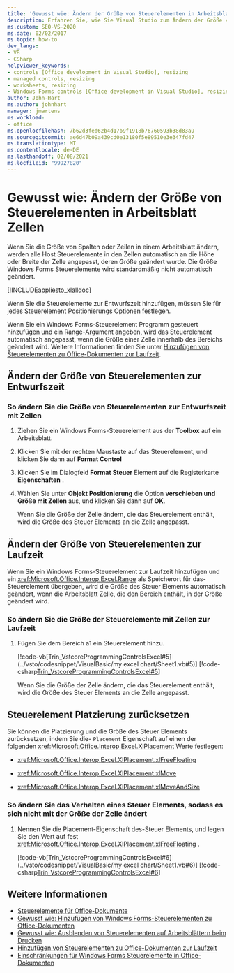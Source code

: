 ```yaml
---
title: 'Gewusst wie: Ändern der Größe von Steuerelementen in Arbeitsblatt Zellen'
description: Erfahren Sie, wie Sie Visual Studio zum Ändern der Größe von Steuerelementen in Microsoft Excel-Arbeitsblatt Zellen sowohl zur Entwurfszeit als auch zur Laufzeit verwenden können.
ms.custom: SEO-VS-2020
ms.date: 02/02/2017
ms.topic: how-to
dev_langs:
- VB
- CSharp
helpviewer_keywords:
- controls [Office development in Visual Studio], resizing
- managed controls, resizing
- worksheets, resizing
- Windows Forms controls [Office development in Visual Studio], resizing
author: John-Hart
ms.author: johnhart
manager: jmartens
ms.workload:
- office
ms.openlocfilehash: 7b62d3fed62b4d17b9f1918b76760593b38d83a9
ms.sourcegitcommit: ae6d47b09a439cd0e13180f5e89510e3e347fd47
ms.translationtype: MT
ms.contentlocale: de-DE
ms.lasthandoff: 02/08/2021
ms.locfileid: "99927820"
---
```

# <a name="how-to-resize-controls-within-worksheet-cells"></a>Gewusst wie: Ändern der Größe von Steuerelementen in Arbeitsblatt Zellen
  Wenn Sie die Größe von Spalten oder Zeilen in einem Arbeitsblatt ändern, werden alle Host Steuerelemente in den Zellen automatisch an die Höhe oder Breite der Zelle angepasst, deren Größe geändert wurde. Die Größe Windows Forms Steuerelemente wird standardmäßig nicht automatisch geändert.

 [!INCLUDE[appliesto_xlalldoc](../vsto/includes/appliesto-xlalldoc-md.md)]

 Wenn Sie die Steuerelemente zur Entwurfszeit hinzufügen, müssen Sie für jedes Steuerelement Positionierungs Optionen festlegen.

 Wenn Sie ein Windows Forms-Steuerelement Programm gesteuert hinzufügen und ein Range-Argument angeben, wird das Steuerelement automatisch angepasst, wenn die Größe einer Zelle innerhalb des Bereichs geändert wird. Weitere Informationen finden Sie unter [Hinzufügen von Steuerelementen zu Office-Dokumenten zur Laufzeit](../vsto/adding-controls-to-office-documents-at-run-time.md).

## <a name="resize-controls-at-design-time"></a>Ändern der Größe von Steuerelementen zur Entwurfszeit

### <a name="to-make-controls-resize-with-cells-at-design-time"></a>So ändern Sie die Größe von Steuerelementen zur Entwurfszeit mit Zellen

1. Ziehen Sie ein Windows Forms-Steuerelement aus der **Toolbox** auf ein Arbeitsblatt.

2. Klicken Sie mit der rechten Maustaste auf das Steuerelement, und klicken Sie dann auf **Format Control**

3. Klicken Sie im Dialogfeld **Format Steuer** Element auf die Registerkarte **Eigenschaften** .

4. Wählen Sie unter **Objekt Positionierung** die Option **verschieben und Größe mit Zellen** aus, und klicken Sie dann auf **OK**.

     Wenn Sie die Größe der Zelle ändern, die das Steuerelement enthält, wird die Größe des Steuer Elements an die Zelle angepasst.

## <a name="resize-controls-at-run-time"></a>Ändern der Größe von Steuerelementen zur Laufzeit
 Wenn Sie ein Windows Forms-Steuerelement zur Laufzeit hinzufügen und ein <xref:Microsoft.Office.Interop.Excel.Range> als Speicherort für das-Steuerelement übergeben, wird die Größe des Steuer Elements automatisch geändert, wenn die Arbeitsblatt Zelle, die den Bereich enthält, in der Größe geändert wird.

### <a name="to-make-controls-resize-with-cells-at-run-time"></a>So ändern Sie die Größe der Steuerelemente mit Zellen zur Laufzeit

1. Fügen Sie dem Bereich a1 ein Steuerelement hinzu.

     [!code-vb[Trin_VstcoreProgrammingControlsExcel#5](../vsto/codesnippet/VisualBasic/my excel chart/Sheet1.vb#5)]
     [!code-csharp[Trin_VstcoreProgrammingControlsExcel#5](../vsto/codesnippet/CSharp/Trin_VstcoreProgrammingControlsExcelCS/Sheet1.cs#5)]

     Wenn Sie die Größe der Zelle ändern, die das Steuerelement enthält, wird die Größe des Steuer Elements an die Zelle angepasst.

## <a name="reset-control-placement"></a>Steuerelement Platzierung zurücksetzen
 Sie können die Platzierung und die Größe des Steuer Elements zurücksetzen, indem Sie die- `Placement` Eigenschaft auf einen der folgenden <xref:Microsoft.Office.Interop.Excel.XlPlacement> Werte festlegen:

- <xref:Microsoft.Office.Interop.Excel.XlPlacement.xlFreeFloating>

- <xref:Microsoft.Office.Interop.Excel.XlPlacement.xlMove>

- <xref:Microsoft.Office.Interop.Excel.XlPlacement.xlMoveAndSize>

### <a name="to-change-the-behavior-of-a-control-so-that-it-does-not-resize-or-move-with-the-cell"></a>So ändern Sie das Verhalten eines Steuer Elements, sodass es sich nicht mit der Größe der Zelle ändert

1. Nennen Sie die Placement-Eigenschaft des-Steuer Elements, und legen Sie den Wert auf fest <xref:Microsoft.Office.Interop.Excel.XlPlacement.xlFreeFloating> .

     [!code-vb[Trin_VstcoreProgrammingControlsExcel#6](../vsto/codesnippet/VisualBasic/my excel chart/Sheet1.vb#6)]
     [!code-csharp[Trin_VstcoreProgrammingControlsExcel#6](../vsto/codesnippet/CSharp/Trin_VstcoreProgrammingControlsExcelCS/Sheet1.cs#6)]

## <a name="see-also"></a>Weitere Informationen
- [Steuerelemente für Office-Dokumente](../vsto/controls-on-office-documents.md)
- [Gewusst wie: Hinzufügen von Windows Forms-Steuerelementen zu Office-Dokumenten](../vsto/how-to-add-windows-forms-controls-to-office-documents.md)
- [Gewusst wie: Ausblenden von Steuerelementen auf Arbeitsblättern beim Drucken](../vsto/how-to-hide-controls-on-worksheets-when-printing.md)
- [Hinzufügen von Steuerelementen zu Office-Dokumenten zur Laufzeit](../vsto/adding-controls-to-office-documents-at-run-time.md)
- [Einschränkungen für Windows Forms Steuerelemente in Office-Dokumenten](../vsto/limitations-of-windows-forms-controls-on-office-documents.md)
